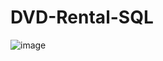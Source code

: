 # DVD-Rental-SQL
![image](https://github.com/MabelChan2023/DVD-Rental-SQL/assets/141039280/9210009d-3e13-47ec-8421-f4ff3fa3a863)
